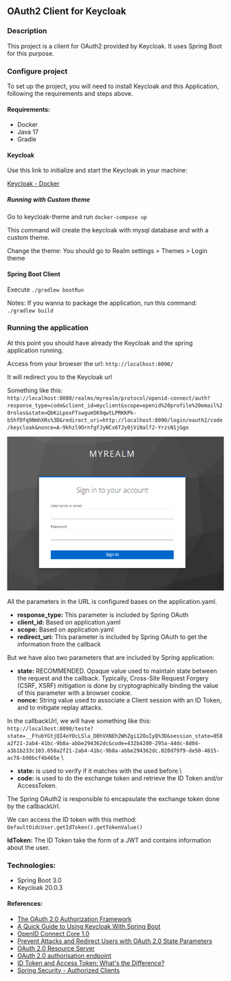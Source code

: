 ## OAuth2 Client for Keycloak

### Description

This project is a client for OAuth2 provided by Keycloak. It uses Spring Boot for this purpose.

### Configure project

To set up the project, you will need to install Keycloak and this Application, following the requirements and steps above.

#### Requirements:

* Docker
* Java 17
* Gradle

#### Keycloak

Use this link to initialize and start the Keycloak in your machine:

[Keycloak - Docker](https://www.keycloak.org/getting-started/getting-started-docker)

##### Running with Custom theme

Go to keycloak-theme and run `docker-compose up`

This command will create the keycloak with mysql database and with a custom theme.

Change the theme: You should go to Realm settings >  Themes > Login theme

#### Spring Boot Client

Execute `./gradlew bootRun`


Notes: If you wanna to package the application, run this command: `./gradlew build`

### Running the application

At this point you should have already the Keycloak and the spring application running.

Access from your browser the url: `http://localhost:8090/`

It will redirect you to the Keycloak url

Something like this:
`http://localhost:8080/realms/myrealm/protocol/openid-connect/auth?response_type=code&client_id=myclient&scope=openid%20profile%20email%20roles&state=QbKiLpoxFTswgum5K9qwtLPRKKPk-bShfDfq9NmhXRs%3D&redirect_uri=http://localhost:8090/login/oauth2/code/keycloak&nonce=A-9khzl9OrnfgfJyNCv6TJy0jViNalf2-YrzsN1jGgo`

![Keycloak Login](./images/keycloak-login.png)

All the parameters in the URL is configured bases on the application.yaml.

* **response_type:** This parameter is included by Spring OAuth
* **client_id:** Based on application.yaml 
* **scope:** Based on application.yaml
* **redirect_uri:** This parameter is included by Spring OAuth to get the information from the callback

But we have also two parameters that are included by Spring application:

* **state:** RECOMMENDED. Opaque value used to maintain state between the request and the callback. Typically, Cross-Site Request Forgery (CSRF, XSRF) mitigation is done by cryptographically binding the value of this parameter with a browser cookie.
* **nonce:** String value used to associate a Client session with an ID Token, and to mitigate replay attacks.

In the callbackUrl, we will have something like this: `http://localhost:8090/teste?state=__FYubYGtjQI4oYOcLSla_D0hVXNEh2WhZgi12OuIyQ%3D&session_state=058a2f21-2ab4-41bc-9b8a-abbe294362dc&code=432b4280-295a-44dc-8d04-a3b1b233c103.058a2f21-2ab4-41bc-9b8a-abbe294362dc.020d79f9-de50-4015-ac78-b98bcf4b465e` \

* **state:** is used to verify if it matches with the used before.\
* **code:** is used to do the exchange token and retrieve the ID Token and/or AccessToken.

The Spring OAuth2 is responsible to encapsulate the exchange token done by the callbackUrl.

We can access the ID token with this method: `DefaultOidcUser.getIdToken().getTokenValue()`

**IdToken:** The ID Token take the form of a JWT and contains information about the user.


### Technologies:

* Spring Boot 3.0
* Keycloak 20.0.3

#### References:

* [The OAuth 2.0 Authorization Framework](https://www.rfc-editor.org/rfc/rfc6749)
* [A Quick Guide to Using Keycloak With Spring Boot](https://www.baeldung.com/spring-boot-keycloak)
* [OpenID Connect Core 1.0](https://openid.net/specs/openid-connect-core-1_0.html#CodeFlowSteps)
* [Prevent Attacks and Redirect Users with OAuth 2.0 State Parameters](https://auth0.com/docs/secure/attack-protection/state-parameters)
* [OAuth 2.0 Resource Server](https://docs.spring.io/spring-security/reference/servlet/oauth2/resource-server/index.html)
* [OAuth 2.0 authorisation endpoint](https://connect2id.com/products/server/docs/api/authorization)
* [ID Token and Access Token: What's the Difference?](https://auth0.com/blog/id-token-access-token-what-is-the-difference/)
* [Spring Security - Authorized Clients](https://docs.spring.io/spring-security/reference/reactive/oauth2/client/authorized-clients.html#oauth2Client-registered-authorized-client)